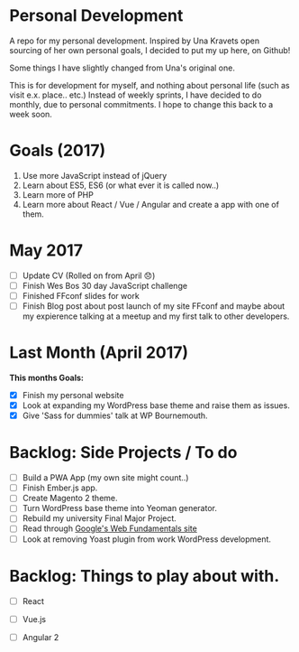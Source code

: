 # Personal Development
A repo for my personal development. Inspired by Una Kravets open sourcing of her own personal goals, I decided to put my up here, on Github!

Some things I have slightly changed from Una's original one.

This is for development for myself, and nothing about personal life (such as visit e.x. place.. etc.)
Instead of weekly sprints, I have decided to do monthly, due to personal commitments. I hope to change this back to a week soon.

# Goals (2017)
1. Use more JavaScript instead of jQuery
2. Learn about ES5, ES6 (or what ever it is called now..)
3. Learn more of PHP
4. Learn more about React / Vue / Angular and create a app with one of them.

# May 2017
- [ ] Update CV (Rolled on from April :disappointed:)
- [ ] Finish Wes Bos 30 day JavaScript challenge
- [ ] Finished FFconf slides for work
- [ ] Finish Blog post about post launch of my site FFconf and maybe about my expierence talking at a meetup and my first talk to other developers.

# Last Month (April 2017)
**This months Goals:**
- [x] Finish my personal website
- [x] Look at expanding my WordPress base theme and raise them as issues.
- [x] Give 'Sass for dummies' talk at WP Bournemouth.

# Backlog: Side Projects / To do
- [ ] Build a PWA App (my own site might count..)
- [ ] Finish Ember.js app.
- [ ] Create Magento 2 theme.
- [ ] Turn WordPress base theme into Yeoman generator.
- [ ] Rebuild my university Final Major Project. 
- [ ] Read through [Google's Web Fundamentals site](https://developers.google.com/web/fundamentals/)
- [ ] Look at removing Yoast plugin from work WordPress development.

# Backlog: Things to play about with.
- [ ] React
- [ ] Vue.js
- [ ] Angular 2

